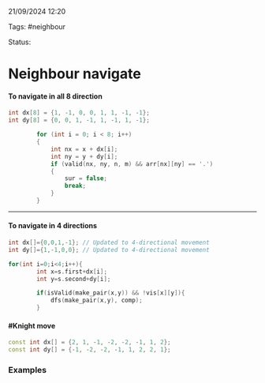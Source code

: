 21/09/2024 12:20

Tags: #neighbour

Status:

# Neighbour navigate
#### To navigate in all 8 direction

```cpp
int dx[8] = {1, -1, 0, 0, 1, 1, -1, -1};
int dy[8] = {0, 0, 1, -1, 1, -1, 1, -1};

        for (int i = 0; i < 8; i++)
        {
            int nx = x + dx[i];
            int ny = y + dy[i];
            if (valid(nx, ny, n, m) && arr[nx][ny] == '.')
            {
                sur = false;
                break;
            }
        }
```

----
#### To navigate in 4 directions

```cpp
int dx[]={0,0,1,-1}; // Updated to 4-directional movement
int dy[]={1,-1,0,0}; // Updated to 4-directional movement

for(int i=0;i<4;i++){
        int x=s.first+dx[i];
        int y=s.second+dy[i];

        if(isValid(make_pair(x,y)) && !vis[x][y]){
            dfs(make_pair(x,y), comp);
        }
```

#### #Knight move 

```cpp
const int dx[] = {2, 1, -1, -2, -2, -1, 1, 2};
const int dy[] = {-1, -2, -2, -1, 1, 2, 2, 1};
```


### Examples